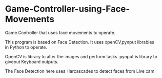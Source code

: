 # Game-Controller-using-Face-Movements
Game Controller that uses face movements to operate.

This program is based on Face Detection. It uses openCV,pynput librabies in Python to operate.

OpenCV is library to alter the images and perform tasks.
pynput is library to giveout Keyboard outputs.

The Face Detection here uses Harcascades to detect faces from Live cam. 
